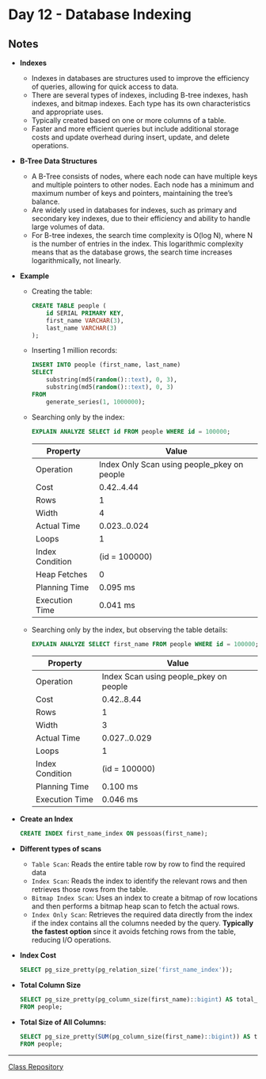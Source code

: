 # Day 12 - Database Indexing


## Notes

- **Indexes**
    - Indexes in databases are structures used to improve the efficiency of queries, allowing for quick access to data.
    - There are several types of indexes, including B-tree indexes, hash indexes, and bitmap indexes. Each type has its own characteristics and appropriate uses.
    - Typically created based on one or more columns of a table.
    - Faster and more efficient queries but include additional storage costs and update overhead during insert, update, and delete operations.

- **B-Tree Data Structures**
    - A B-Tree consists of nodes, where each node can have multiple keys and multiple pointers to other nodes. Each node has a minimum and maximum number of keys and pointers, maintaining the tree’s balance.
    - Are widely used in databases for indexes, such as primary and secondary key indexes, due to their efficiency and ability to handle large volumes of data.
    - For B-tree indexes, the search time complexity is O(log N), where N is the number of entries in the index. This logarithmic complexity means that as the database grows, the search time increases logarithmically, not linearly. 

- **Example**
    - Creating the table:
        ```sql
        CREATE TABLE people (
            id SERIAL PRIMARY KEY,
            first_name VARCHAR(3),
            last_name VARCHAR(3)
        );
        ```
    - Inserting 1 million records:
        ```sql
        INSERT INTO people (first_name, last_name)
        SELECT 
            substring(md5(random()::text), 0, 3),
            substring(md5(random()::text), 0, 3)
        FROM 
            generate_series(1, 1000000);
        ```
    - Searching only by the index:
        ```sql
        EXPLAIN ANALYZE SELECT id FROM people WHERE id = 100000;
        ```
        | Property           | Value                                       |
        |--------------------|---------------------------------------------|
        | Operation          | Index Only Scan using people_pkey on people |
        | Cost               | 0.42..4.44                                  |
        | Rows               | 1                                           |
        | Width              | 4                                           |
        | Actual Time        | 0.023..0.024                                |
        | Loops              | 1                                           |
        | Index Condition    | (id = 100000)                               |
        | Heap Fetches       | 0                                           |
        | Planning Time      | 0.095 ms                                    |
        | Execution Time     | 0.041 ms                                    | 
    - Searching only by the index, but observing the table details:
        ```sql
        EXPLAIN ANALYZE SELECT first_name FROM people WHERE id = 100000;
        ```
        | Property           | Value                                     |
        |--------------------|-------------------------------------------|
        | Operation          | Index Scan using people_pkey on people    |
        | Cost               | 0.42..8.44                                |
        | Rows               | 1                                         |
        | Width              | 3                                         |
        | Actual Time        | 0.027..0.029                              |
        | Loops              | 1                                         |
        | Index Condition    | (id = 100000)                             |
        | Planning Time      | 0.100 ms                                  |
        | Execution Time     | 0.046 ms                                  |
    
- **Create an Index**
    ```sql
    CREATE INDEX first_name_index ON pessoas(first_name);
    ```

- **Different types of scans**
    - `Table Scan`: Reads the entire table row by row to find the required data
    - `Index Scan`: Reads the index to identify the relevant rows and then retrieves those rows from the table.
    - `Bitmap Index Scan`:  Uses an index to create a bitmap of row locations and then performs a bitmap heap scan to fetch the actual rows.
    - `Index Only Scan`: Retrieves the required data directly from the index if the index contains all the columns needed by the query. **Typically the fastest option** since it avoids fetching rows from the table, reducing I/O operations.

- **Index Cost**
    ```sql
    SELECT pg_size_pretty(pg_relation_size('first_name_index'));
    ```
- **Total Column Size**
    ```sql
    SELECT pg_size_pretty(pg_column_size(first_name)::bigint) AS total_size
    FROM people;
    ```

- **Total Size of All Columns:**
    ```sql
    SELECT pg_size_pretty(SUM(pg_column_size(first_name)::bigint)) AS total_size
    FROM people;
    ```

--------------
[Class Repository](https://github.com/lvgalvao/data-engineering-roadmap/tree/main/Bootcamp%20-%20SQL%20e%20Analytics/Aula-12)
